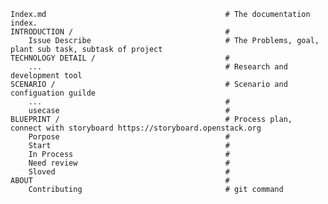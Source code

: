 
    
    Index.md                                        # The documentation index.
    INTRODUCTION /                                  # 
        Issue Describe                              # The Problems, goal, plant sub task, subtask of project
    TECHNOLOGY DETAIL /                             #
        ...                                         # Research and development tool
    SCENARIO /                                      # Scenario and configuation guilde
        ...                                         #
        usecase                                     #  
    BLUEPRINT /                                     # Process plan, connect with storyboard https://storyboard.openstack.org
        Porpose                                     # 
        Start                                       # 
        In Process                                  #
        Need review                                 #
        Sloved                                      #
    ABOUT                                           #
        Contributing                                # git command 
